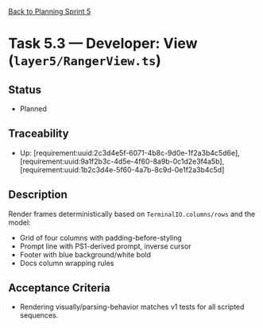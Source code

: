 [Back to Planning Sprint 5](./planning.md)

# Task 5.3 — Developer: View (`layer5/RangerView.ts`)

## Status
- Planned

## Traceability
- Up: [requirement:uuid:2c3d4e5f-6071-4b8c-9d0e-1f2a3b4c5d6e], [requirement:uuid:9a1f2b3c-4d5e-4f60-8a9b-0c1d2e3f4a5b], [requirement:uuid:1b2c3d4e-5f60-4a7b-8c9d-0e1f2a3b4c5d]

## Description
Render frames deterministically based on `TerminalIO.columns/rows` and the model:
- Grid of four columns with padding-before-styling
- Prompt line with PS1-derived prompt, inverse cursor
- Footer with blue background/white bold
- Docs column wrapping rules

## Acceptance Criteria
- Rendering visually/parsing-behavior matches v1 tests for all scripted sequences.